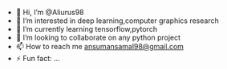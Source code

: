 - 👋 Hi, I’m @Aliurus98
- 👀 I’m interested in deep learning,computer graphics research
- 🌱 I’m currently learning tensorflow,pytorch
- 💞️ I’m looking to collaborate on any python project
- 📫 How to reach me ansumansamal98@gmail.com
- ⚡ Fun fact: ...

<!---
Aliurus98/Aliurus98 is a ✨ special ✨ repository because its `README.md` (this file) appears on your GitHub profile.
You can click the Preview link to take a look at your changes.
--->

